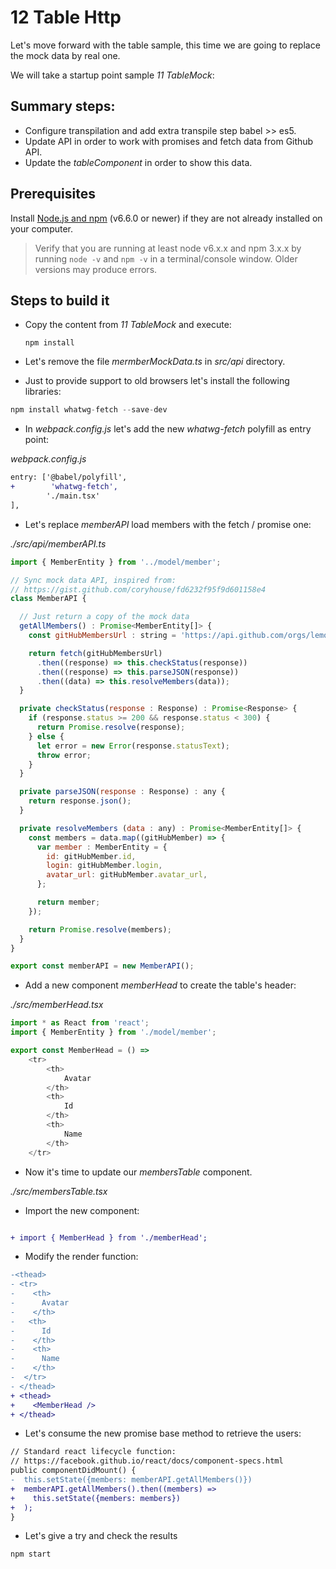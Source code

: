 # 12 Table Http

Let's move forward with the table sample, this time we are going to replace the
mock data by real one.

We will take a startup point sample _11 TableMock_:

## Summary steps:

- Configure transpilation and add extra transpile step babel >> es5.
- Update API in order to work with promises and fetch data from Github API.
- Update the _tableComponent_ in order to show this data.


## Prerequisites

Install [Node.js and npm](https://nodejs.org/en/) (v6.6.0 or newer) if they are not already installed on your computer.

> Verify that you are running at least node v6.x.x and npm 3.x.x by running `node -v` and `npm -v` in a terminal/console window. Older versions may produce errors.

## Steps to build it

- Copy the content from _11 TableMock_ and execute:

  ```
  npm install
  ```

- Let's remove the file _mermberMockData.ts_ in _src/api_ directory.

- Just to provide support to old browsers let's install the following libraries:

```javascript
npm install whatwg-fetch --save-dev
```

- In _webpack.config.js_ let's add the new _whatwg-fetch_ polyfill as entry point:

_webpack.config.js_

```diff
entry: ['@babel/polyfill',
+        'whatwg-fetch',
        './main.tsx'
],
```

- Let's replace _memberAPI_ load members with the fetch / promise one:

_./src/api/memberAPI.ts_

```javascript
import { MemberEntity } from '../model/member';

// Sync mock data API, inspired from:
// https://gist.github.com/coryhouse/fd6232f95f9d601158e4
class MemberAPI {

  // Just return a copy of the mock data
  getAllMembers() : Promise<MemberEntity[]> {
    const gitHubMembersUrl : string = 'https://api.github.com/orgs/lemoncode/members';

    return fetch(gitHubMembersUrl)
      .then((response) => this.checkStatus(response))
      .then((response) => this.parseJSON(response))
      .then((data) => this.resolveMembers(data));
  }

  private checkStatus(response : Response) : Promise<Response> {
    if (response.status >= 200 && response.status < 300) {
      return Promise.resolve(response);
    } else {
      let error = new Error(response.statusText);
      throw error;
    }
  }

  private parseJSON(response : Response) : any {
    return response.json();
  }

  private resolveMembers (data : any) : Promise<MemberEntity[]> {
    const members = data.map((gitHubMember) => {
      var member : MemberEntity = {
        id: gitHubMember.id,
        login: gitHubMember.login,
        avatar_url: gitHubMember.avatar_url,
      };

      return member;
    });

    return Promise.resolve(members);
  }
}

export const memberAPI = new MemberAPI();

```
- Add a new component _memberHead_ to create the table's header:

_./src/memberHead.tsx_

```javascript
import * as React from 'react';
import { MemberEntity } from './model/member';

export const MemberHead = () =>
    <tr>
        <th>
            Avatar
        </th>
        <th>
            Id
        </th>
        <th>
            Name
        </th>
    </tr>
```

- Now it's time to update our _membersTable_ component. <br />

_./src/membersTable.tsx_

- Import the new component:

```diff

+ import { MemberHead } from './memberHead';

```

- Modify the render function:

```diff
-<thead>
- <tr>
-    <th>
-      Avatar
-    </th>
-   <th>
-      Id
-    </th>
-    <th>
-      Name
-    </th>
-  </tr>
- </thead>
+ <thead>
+    <MemberHead />
+ </thead>
```

- Let's consume the new promise base method to retrieve the users:

```diff
// Standard react lifecycle function:
// https://facebook.github.io/react/docs/component-specs.html
public componentDidMount() {
-  this.setState({members: memberAPI.getAllMembers()})
+  memberAPI.getAllMembers().then((members) =>
+    this.setState({members: members})
+  );
}
```

- Let's give a try and check the results

```
npm start
```
